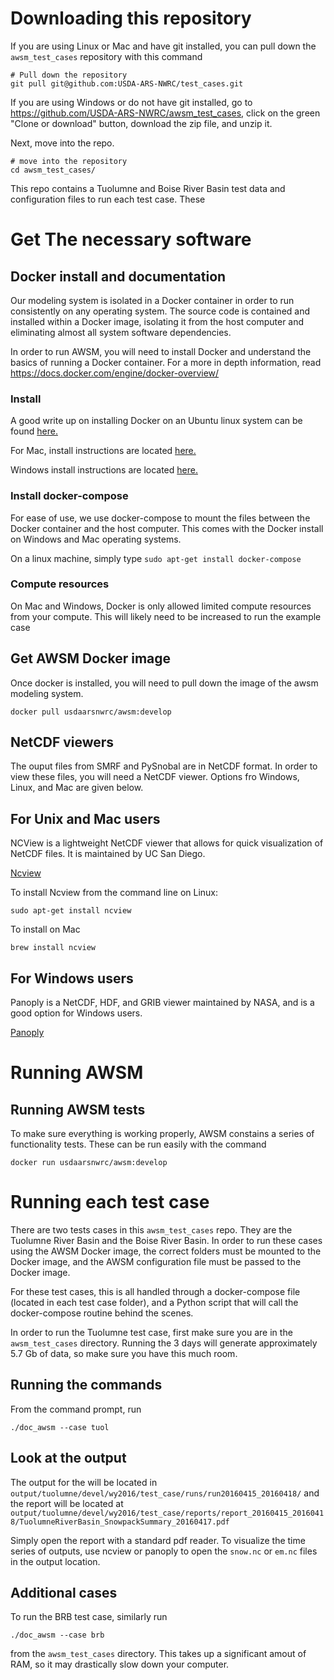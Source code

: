 # Downloading this repository
If you are using Linux or Mac and have git installed, you can pull down the `awsm_test_cases` repository with this command
```
# Pull down the repository
git pull git@github.com:USDA-ARS-NWRC/test_cases.git
```
If you are using Windows or do not have git installed, go to https://github.com/USDA-ARS-NWRC/awsm_test_cases, click on the green "Clone or download" button, download the zip file, and unzip it.

Next, move into the repo.
```
# move into the repository
cd awsm_test_cases/
```

This repo contains a Tuolumne and Boise River Basin test data and configuration files to run each test case.
These

# Get The necessary software

## Docker install and documentation
Our modeling system is isolated in a Docker container in order to run consistently on any operating system.
The source code is contained and installed within a Docker image, isolating it from the host
computer and eliminating almost all system software dependencies.

In order to run AWSM, you will need to install Docker and understand the basics of running a Docker container.
For a more in depth information, read
https://docs.docker.com/engine/docker-overview/

### Install
A good write up on installing Docker on an Ubuntu linux system can be found [here.](https://www.digitalocean.com/community/tutorials/how-to-install-and-use-docker-on-ubuntu-16-04)

For Mac, install instructions are located [here.](https://docs.docker.com/docker-for-mac/install/)

Windows install instructions are located [here.](https://docs.docker.com/docker-for-windows/install/)

### Install docker-compose
For ease of use, we use docker-compose to mount the files between the Docker container and the host computer. This comes with the Docker install on Windows and Mac operating systems.

On a linux machine, simply type `sudo apt-get install docker-compose`

### Compute resources
On Mac and Windows, Docker is only allowed limited compute resources from your compute. This will likely need to be increased to run the example case

## Get AWSM Docker image
Once docker is installed, you will need to pull down the image of the awsm modeling system.
```
docker pull usdaarsnwrc/awsm:develop
```

## NetCDF viewers
The ouput files from SMRF and PySnobal are in NetCDF format.
In order to view these files, you will need a NetCDF viewer. Options fro Windows, Linux, and Mac are given below.
## For Unix and Mac users
NCView is a lightweight NetCDF viewer that allows for quick visualization of NetCDF files. It is maintained by UC San Diego.

[Ncview](http://meteora.ucsd.edu/~pierce/ncview_home_page.html)

To install Ncview from the command line on Linux:
```
sudo apt-get install ncview
```
To install on Mac
```
brew install ncview
```


## For Windows users
Panoply is a NetCDF, HDF, and GRIB viewer maintained by NASA, and is a good option for Windows users.

[Panoply](https://www.giss.nasa.gov/tools/panoply/)

# Running AWSM

## Running AWSM tests
To make sure everything is working properly, AWSM constains a series of
functionality tests. These can be run easily with the command
```
docker run usdaarsnwrc/awsm:develop
```

# Running each test case
There are two tests cases in this `awsm_test_cases` repo. They are the Tuolumne
River Basin and the Boise River Basin. In order to run these cases using the
AWSM Docker image, the correct folders must be mounted to the Docker image, and
the AWSM configuration file must be passed to the Docker image.

For these test cases, this is all handled through a docker-compose file (located
in each test case folder), and a Python script that will call the docker-compose
routine behind the scenes.

In order to run the Tuolumne test case, first make sure you are in the
`awsm_test_cases` directory.
Running the 3 days will generate approximately 5.7 Gb of data, so make sure
you have this much room.

## Running the commands
From the command prompt, run
```
./doc_awsm --case tuol
```

## Look at the output
The output for the  will be located in `output/tuolumne/devel/wy2016/test_case/runs/run20160415_20160418/`
and the report will be located at `output/tuolumne/devel/wy2016/test_case/reports/report_20160415_20160418/TuolumneRiverBasin_SnowpackSummary_20160417.pdf`

Simply open the report with a standard pdf reader. To visualize the time series of outputs, use ncview or panoply to open the `snow.nc` or `em.nc` files in the output location.

## Additional cases
To run the BRB test case, similarly run
```
./doc_awsm --case brb
```
from the `awsm_test_cases` directory. This takes up a significant amout of RAM,
so it may drastically slow down your computer.

